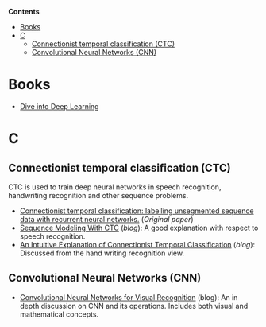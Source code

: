 **Contents**
- [Books](#books)
- [C](#c)
  - [Connectionist temporal classification (CTC)](#connectionist-temporal-classification-ctc)
  - [Convolutional Neural Networks (CNN)](#convolutional-neural-networks-cnn)

# Books
- [Dive into Deep Learning](http://d2l.ai/index.html)

# C
## Connectionist temporal classification (CTC)
CTC is used to train deep neural networks in speech recognition, handwriting recognition and other sequence problems.
- [Connectionist temporal classification: labelling unsegmented sequence data with recurrent neural networks.](https://mediatum.ub.tum.de/doc/1292048/file.pdf) (*Original paper*)
- [Sequence Modeling With CTC](https://distill.pub/2017/ctc/) (*blog*): A good explanation with respect to speech recognition.
- [An Intuitive Explanation of Connectionist Temporal Classification](https://towardsdatascience.com/intuitively-understanding-connectionist-temporal-classification-3797e43a86c) (*blog*): Discussed from the hand writing recognition view.

## Convolutional Neural Networks (CNN)
- [Convolutional Neural Networks for Visual Recognition](https://cs231n.github.io/convolutional-networks/) (blog): An in depth discussion on CNN and its operations. Includes both visual and mathematical concepts. 
